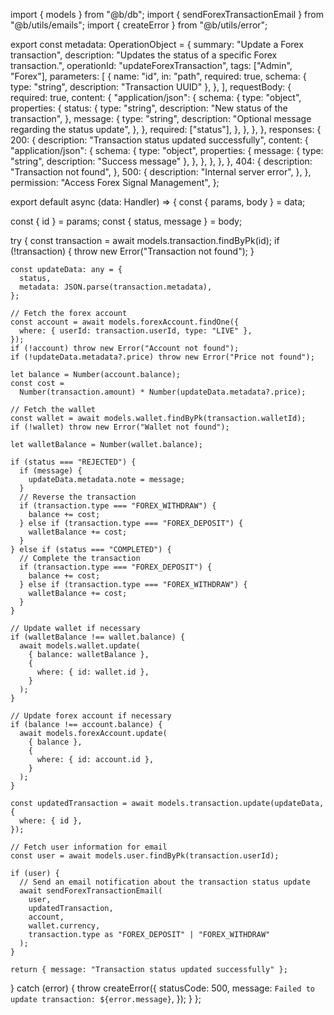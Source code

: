 import { models } from "@b/db";
import { sendForexTransactionEmail } from "@b/utils/emails";
import { createError } from "@b/utils/error";

export const metadata: OperationObject = {
  summary: "Update a Forex transaction",
  description: "Updates the status of a specific Forex transaction.",
  operationId: "updateForexTransaction",
  tags: ["Admin", "Forex"],
  parameters: [
    {
      name: "id",
      in: "path",
      required: true,
      schema: { type: "string", description: "Transaction UUID" },
    },
  ],
  requestBody: {
    required: true,
    content: {
      "application/json": {
        schema: {
          type: "object",
          properties: {
            status: {
              type: "string",
              description: "New status of the transaction",
            },
            message: {
              type: "string",
              description: "Optional message regarding the status update",
            },
          },
          required: ["status"],
        },
      },
    },
  },
  responses: {
    200: {
      description: "Transaction status updated successfully",
      content: {
        "application/json": {
          schema: {
            type: "object",
            properties: {
              message: { type: "string", description: "Success message" },
            },
          },
        },
      },
    },
    404: {
      description: "Transaction not found",
    },
    500: {
      description: "Internal server error",
    },
  },
  permission: "Access Forex Signal Management",
};

export default async (data: Handler) => {
  const { params, body } = data;

  const { id } = params;
  const { status, message } = body;

  try {
    const transaction = await models.transaction.findByPk(id);
    if (!transaction) {
      throw new Error("Transaction not found");
    }

    const updateData: any = {
      status,
      metadata: JSON.parse(transaction.metadata),
    };

    // Fetch the forex account
    const account = await models.forexAccount.findOne({
      where: { userId: transaction.userId, type: "LIVE" },
    });
    if (!account) throw new Error("Account not found");
    if (!updateData.metadata?.price) throw new Error("Price not found");

    let balance = Number(account.balance);
    const cost =
      Number(transaction.amount) * Number(updateData.metadata?.price);

    // Fetch the wallet
    const wallet = await models.wallet.findByPk(transaction.walletId);
    if (!wallet) throw new Error("Wallet not found");

    let walletBalance = Number(wallet.balance);

    if (status === "REJECTED") {
      if (message) {
        updateData.metadata.note = message;
      }
      // Reverse the transaction
      if (transaction.type === "FOREX_WITHDRAW") {
        balance += cost;
      } else if (transaction.type === "FOREX_DEPOSIT") {
        walletBalance += cost;
      }
    } else if (status === "COMPLETED") {
      // Complete the transaction
      if (transaction.type === "FOREX_DEPOSIT") {
        balance += cost;
      } else if (transaction.type === "FOREX_WITHDRAW") {
        walletBalance += cost;
      }
    }

    // Update wallet if necessary
    if (walletBalance !== wallet.balance) {
      await models.wallet.update(
        { balance: walletBalance },
        {
          where: { id: wallet.id },
        }
      );
    }

    // Update forex account if necessary
    if (balance !== account.balance) {
      await models.forexAccount.update(
        { balance },
        {
          where: { id: account.id },
        }
      );
    }

    const updatedTransaction = await models.transaction.update(updateData, {
      where: { id },
    });

    // Fetch user information for email
    const user = await models.user.findByPk(transaction.userId);

    if (user) {
      // Send an email notification about the transaction status update
      await sendForexTransactionEmail(
        user,
        updatedTransaction,
        account,
        wallet.currency,
        transaction.type as "FOREX_DEPOSIT" | "FOREX_WITHDRAW"
      );
    }

    return { message: "Transaction status updated successfully" };
  } catch (error) {
    throw createError({
      statusCode: 500,
      message: `Failed to update transaction: ${error.message}`,
    });
  }
};
